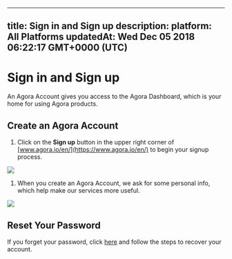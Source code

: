 
---
title: Sign in and Sign up
description: 
platform: All Platforms
updatedAt: Wed Dec 05 2018 06:22:17 GMT+0000 (UTC)
---
# Sign in and Sign up
An Agora Account gives you access to the Agora Dashboard, which is your home for using Agora products. 

## Create an Agora Account

1. Click on the **Sign up** button in the upper right corner of [www.agora.io/en/](https://www.agora.io/en/) to begin your signup process.

![](https://web-cdn.agora.io/docs-files/1543990470790)

1. When you create an Agora Account, we ask for some personal info, which help make our services more useful.

![](https://web-cdn.agora.io/docs-files/1543990487310)

<a name = "Reset_Your_Password"></a > 
## Reset Your Password

If you forget your password, click [here](https://dashboard.agora.io/forgetPassword?lang=en) and follow the steps to recover your account.
